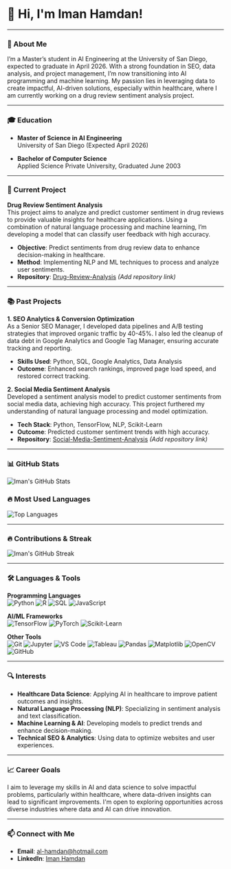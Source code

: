# 👋 Hi, I'm Iman Hamdan!

---

### 🚀 About Me
I’m a Master’s student in AI Engineering at the University of San Diego, expected to graduate in April 2026. With a strong foundation in SEO, data analysis, and project management, I’m now transitioning into AI programming and machine learning. My passion lies in leveraging data to create impactful, AI-driven solutions, especially within healthcare, where I am currently working on a drug review sentiment analysis project.

---

### 🎓 Education

- **Master of Science in AI Engineering**  
  University of San Diego (Expected April 2026)

- **Bachelor of Computer Science**  
  Applied Science Private University, Graduated June 2003

---

### 🌱 Current Project
**Drug Review Sentiment Analysis**  
This project aims to analyze and predict customer sentiment in drug reviews to provide valuable insights for healthcare applications. Using a combination of natural language processing and machine learning, I’m developing a model that can classify user feedback with high accuracy.

- **Objective**: Predict sentiments from drug review data to enhance decision-making in healthcare.
- **Method**: Implementing NLP and ML techniques to process and analyze user sentiments.
- **Repository**: [Drug-Review-Analysis](#) _(Add repository link)_

---

### 📚 Past Projects

**1. SEO Analytics & Conversion Optimization**  
As a Senior SEO Manager, I developed data pipelines and A/B testing strategies that improved organic traffic by 40-45%. I also led the cleanup of data debt in Google Analytics and Google Tag Manager, ensuring accurate tracking and reporting.

- **Skills Used**: Python, SQL, Google Analytics, Data Analysis
- **Outcome**: Enhanced search rankings, improved page load speed, and restored correct tracking.

**2. Social Media Sentiment Analysis**  
Developed a sentiment analysis model to predict customer sentiments from social media data, achieving high accuracy. This project furthered my understanding of natural language processing and model optimization.

- **Tech Stack**: Python, TensorFlow, NLP, Scikit-Learn
- **Outcome**: Predicted customer sentiment trends with high accuracy.
- **Repository**: [Social-Media-Sentiment-Analysis](#) _(Add repository link)_

---

### 📊 GitHub Stats

![Iman's GitHub Stats](https://github-readme-stats.vercel.app/api?username=Iman-hamdan&show_icons=true&theme=radical)

### 🔥 Most Used Languages

![Top Languages](https://github-readme-stats.vercel.app/api/top-langs/?username=Iman-hamdan&layout=compact&theme=radical)

---

### 🔥 Contributions & Streak

![Iman's GitHub Streak](https://github-readme-streak-stats.herokuapp.com/?user=Iman-hamdan&theme=radical)

---

### 🛠️ Languages & Tools

**Programming Languages**  
![Python](https://img.shields.io/badge/Python-3776AB?style=for-the-badge&logo=python&logoColor=white) 
![R](https://img.shields.io/badge/R-276DC3?style=for-the-badge&logo=r&logoColor=white) 
![SQL](https://img.shields.io/badge/SQL-4479A1?style=for-the-badge&logo=postgresql&logoColor=white)
![JavaScript](https://img.shields.io/badge/JavaScript-F7DF1E?style=for-the-badge&logo=javascript&logoColor=black)

**AI/ML Frameworks**  
![TensorFlow](https://img.shields.io/badge/TensorFlow-FF6F00?style=for-the-badge&logo=tensorflow&logoColor=white) 
![PyTorch](https://img.shields.io/badge/PyTorch-EE4C2C?style=for-the-badge&logo=pytorch&logoColor=white) 
![Scikit-Learn](https://img.shields.io/badge/Scikit--Learn-F7931E?style=for-the-badge&logo=scikit-learn&logoColor=white)

**Other Tools**  
![Git](https://img.shields.io/badge/Git-F05032?style=for-the-badge&logo=git&logoColor=white) 
![Jupyter](https://img.shields.io/badge/Jupyter-F37626?style=for-the-badge&logo=jupyter&logoColor=white) 
![VS Code](https://img.shields.io/badge/VS_Code-007ACC?style=for-the-badge&logo=visual-studio-code&logoColor=white)
![Tableau](https://img.shields.io/badge/Tableau-E97627?style=for-the-badge&logo=tableau&logoColor=white)
![Pandas](https://img.shields.io/badge/Pandas-150458?style=for-the-badge&logo=pandas&logoColor=white)
![Matplotlib](https://img.shields.io/badge/Matplotlib-013243?style=for-the-badge)
![OpenCV](https://img.shields.io/badge/OpenCV-5C3EE8?style=for-the-badge&logo=opencv&logoColor=white)
![GitHub](https://img.shields.io/badge/GitHub-181717?style=for-the-badge&logo=github&logoColor=white)

---

### 🔍 Interests

- **Healthcare Data Science**: Applying AI in healthcare to improve patient outcomes and insights.
- **Natural Language Processing (NLP)**: Specializing in sentiment analysis and text classification.
- **Machine Learning & AI**: Developing models to predict trends and enhance decision-making.
- **Technical SEO & Analytics**: Using data to optimize websites and user experiences.

---

### 📈 Career Goals
I aim to leverage my skills in AI and data science to solve impactful problems, particularly within healthcare, where data-driven insights can lead to significant improvements. I'm open to exploring opportunities across diverse industries where data and AI can drive innovation.

---

### 📫 Connect with Me

- **Email**: al-hamdan@hotmail.com
- **LinkedIn**: [Iman Hamdan](https://www.linkedin.com/in/iman-hamdan/)
